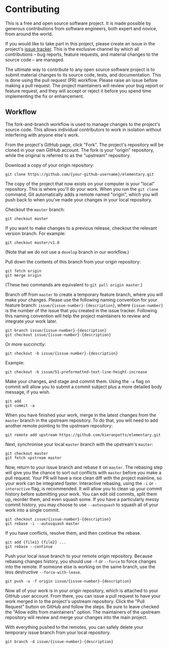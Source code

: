 
# Contributing

This is a free and open source software project. It is made possible by generous contributions from software engineers, both expert and novice, from around the world.

If you would like to take part in this project, please create an issue in the project's [issue tracker](https://github.com/kieranpotts/elementary/issues). This is the exclusive channel by which all contributions – bug reports, feature requests, and material changes to the source code – are managed.

The ultimate way to contribute to any open source software project is to submit material changes to its source code, tests, and documentation. This is done using the pull request (PR) workflow. Please raise an issue before making a pull request. The project maintainers will review your bug report or feature request, and they will accept or reject it before you spend time implementing the fix or enhancement.


## Workflow

The fork-and-branch workflow is used to manage changes to the project's source code. This allows individual contributors to work in isolation without interfering with anyone else's work.

From the project's GitHub page, click "Fork". The project's repository will be cloned in your own GitHub account. The fork is your "origin" repository, while the original is referred to as the "upstream" repository.

Download a copy of your origin repository:

```
git clone https://github.com/{your-github-username}/elementary.git
```

The copy of the project that now exists on your computer is your "local" repository. This is where you'll do your work. When you run the ``git clone`` command, Git automatically adds a remote named "origin", which you will push back to when you've made your changes in your local repository.

Checkout the ``master`` branch:

```
git checkout master
```

If you want to make changes to a previous release, checkout the relevant version branch. For example:

```
git checkout master/v1.0
```

(Note that we do not use a ``develop`` branch in our workflow.)

Pull down the contents of this branch from your origin repository:

```
git fetch origin
git merge origin
```

(These two commands are equivalent to ``git pull origin master``.)

Branch off from ``master`` to create a temporary feature branch, where you will make your changes. Please use the following naming convention for your feature branch: ``issue/{issue-number}-{description}``, where ``{issue-number}`` is the number of the issue that you created in the issue tracker. Following this naming convention will help the project maintainers to review and integrate your work later.

```
git branch issue/{issue-number}-{description}
git checkout issue/{issue-number}-{description}
```

Or more succinctly:

```
git checkout -b issue/{issue-number}-{description}
```

Example:

```
git checkout -b issue/51-preformatted-text-line-height-increase
```

Make your changes, and stage and commit them. Using the ``-a`` flag on commit will allow you to submit a commit subject plus a more detailed body message, if you wish.

```
git add
git commit -a
```

When you have finished your work, merge in the latest changes from the ``master`` branch in the upstream repository. To do that, you will need to add another remote pointing to the upstream repository:

```
git remote add upstream https://github.com/kieranpotts/elementary.git
```

Next, synchronise your local ``master`` branch with the upstream's ``master``: 

```
git checkout master
git fetch upstream master
```

Now, return to your issue branch and rebase it on ``master``. The rebasing step will give you the chance to sort out conflicts with ``master`` before you make a pull request. Your PR will have a nice clean diff with the project mainline, so your work can be integrated faster. Interactive rebasing, using the ``-i`` or ``-interactive`` flag, is recommended. It will allow you to clean up your commit history before submitting your work. You can edit old commits, split them up, reorder them, and even squash some. If you have a particularly messy commit history, you may choose to use ``--autosquash`` to squash all of your work into a single commit. 

```
git checkout issue/{issue-number}-{description}
git rebase -i --autosquash master
```

If you have conflicts, resolve them, and then continue the rebase.

```
git add {file1} {file2} ...
git rebase --continue
```

Push your local issue branch to your remote origin repository. Because rebasing changes history, you should use ``-f`` or ``--force`` to force changes into the remote. If someone else is working on the same branch, use the less destructive ``--force-with-lease``.

```
git push -u -f origin issue/{issue-number}-{description}
```

Now all of your work is in your origin repository, which is attached to your GitHub user account. From there, you can issue a pull request to have your work merged in to the project's upstream repository. Click the "Pull Request" button on GitHub and follow the steps. Be sure to leave checked the "Allow edits from maintainers" option. The maintainers of the upstream repository will review and merge your changes into the main project.

With everything pushed to the remotes, you can safely delete your temporary issue branch from your local repository.

```
git branch -d issue/{issue-number}-{description}
```

